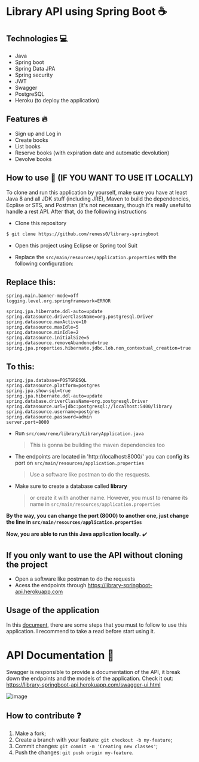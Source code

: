 # Library API using Spring Boot :coffee:



## Technologies :computer:

- Java
- Spring boot
- Spring Data JPA 
- Spring security 
- JWT
- Swagger 
- PostgreSQL
- Heroku (to deploy the application) 

## Features :fire: 

- Sign up and Log in
- Create books
- List books 
- Reserve books (with expiration date and automatic devolution) 
- Devolve books

## How to use :wave: (IF YOU WANT TO USE IT LOCALLY) 

To clone and run this application by yourself, make sure you have at least Java 8 and all JDK stuff (including JRE), Maven to build the dependencies,
Ecplise or STS, and Postman (it's not necessary, though it's really useful to handle a rest API. After that, do the following instructions

- Clone this repository
```bash
$ git clone https://github.com/reness0/library-springboot
```

- Open this project using Eclipse or Spring tool Suit

- Replace the ```src/main/resources/application.properties``` with the following configuration: 


## Replace this: 

```
spring.main.banner-mode=off
logging.level.org.springframework=ERROR

spring.jpa.hibernate.ddl-auto=update
spring.datasource.driverClassName=org.postgresql.Driver
spring.datasource.maxActive=10
spring.datasource.maxIdle=5
spring.datasource.minIdle=2
spring.datasource.initialSize=5
spring.datasource.removeAbandoned=true
spring.jpa.properties.hibernate.jdbc.lob.non_contextual_creation=true

```

## To this: 
``` 
spring.jpa.database=POSTGRESQL
spring.datasource.platform=postgres
spring.jpa.show-sql=true
spring.jpa.hibernate.ddl-auto=update
spring.database.driverClassName=org.postgresql.Driver
spring.datasource.url=jdbc:postgresql://localhost:5400/library
spring.datasource.username=postgres
spring.datasource.password=admin
server.port=8000
```




- Run ```src/com/rene/library/LibraryApplication.java```
  > This is gonna be building the maven dependencies too

- The endpoints are located in 'http://localhost:8000/' you can config its port on ```src/main/resources/application.properties```
  > Use a software like postman to do the resquests. 
  
- Make sure to create a database called **library** 
  > or create it with another name. However, you must to rename its name in ```src/main/resources/application.properties```

 **By the way, you can change the port (8000) to another one, just change the line in ```src/main/resources/application.properties```**

  **Now, you are able to run this Java application locally.** :heavy_check_mark:


## If you only want to use the API without cloning the project 

- Open a software like postman to do the requests
- Acess the endpoints through  https://library-springboot-api.herokuapp.com

## Usage of the application 

In this [document](usage.md), there are some steps that you must to follow to use this application. I recommend to take a read before
start using it.

# API Documentation :memo:

Swagger is responsible to provide a documentation of the API, it break down the endpoints and the models of the application.
Check it out:  https://library-springboot-api.herokuapp.com/swagger-ui.html

![image](https://user-images.githubusercontent.com/49681380/123425989-31f84980-d599-11eb-9c34-9bc656697e79.png)



## How to contribute :question:

1. Make a fork;
2. Create a branch with your feature: `git checkout -b my-feature`;
3. Commit changes: `git commit -m 'Creating new classes'`;
4. Push the changes: `git push origin my-feature`.





